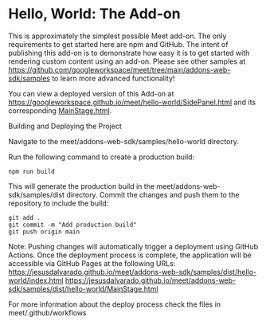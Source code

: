 # Hello, World: The Add-on

This is approximately the simplest possible Meet add-on. The only requirements to get started here are npm and GitHub. The intent of publishing this add-on is to demonstrate how easy it is to get started with rendering custom content using an add-on. Please see other samples at <https://github.com/googleworkspace/meet/tree/main/addons-web-sdk/samples> to learn more advanced functionality!

You can view a deployed version of this Add-on at <https://googleworkspace.github.io/meet/hello-world/SidePanel.html> and its corresponding [MainStage.html](https://googleworkspace.github.io/meet/hello-world/MainStage.html).


Building and Deploying the Project

Navigate to the meet/addons-web-sdk/samples/hello-world directory.

Run the following command to create a production build:
```
npm run build
```
This will generate the production build in the meet/addons-web-sdk/samples/dist directory.
Commit the changes and push them to the repository to include the build:
```
git add .
git commit -m "Add production build"
git push origin main
```

Note: Pushing changes will automatically trigger a deployment using GitHub Actions.
Once the deployment process is complete, the application will be accessible via GitHub Pages at the following URLs:
https://jesusdalvarado.github.io/meet/addons-web-sdk/samples/dist/hello-world/index.html
https://jesusdalvarado.github.io/meet/addons-web-sdk/samples/dist/hello-world/MainStage.html

For more information about the deploy process check the files in meet/.github/workflows

